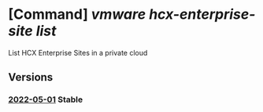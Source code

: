 # [Command] _vmware hcx-enterprise-site list_

List HCX Enterprise Sites in a private cloud

## Versions

### [2022-05-01](/Resources/mgmt-plane/L3N1YnNjcmlwdGlvbnMve30vcmVzb3VyY2Vncm91cHMve30vcHJvdmlkZXJzL21pY3Jvc29mdC5hdnMvcHJpdmF0ZWNsb3Vkcy97fS9oY3hlbnRlcnByaXNlc2l0ZXM=/2022-05-01.xml) **Stable**

<!-- mgmt-plane /subscriptions/{}/resourcegroups/{}/providers/microsoft.avs/privateclouds/{}/hcxenterprisesites 2022-05-01 -->
